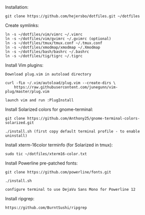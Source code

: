 Installation:

    git clone https://github.com/hejersbo/dotfiles.git ~/dotfiles

Create symlinks:

    ln -s ~/dotfiles/vim/vimrc ~/.vimrc
    ln -s ~/dotfiles/vim/gvimrc ~/.gvimrc (optional)
    ln -s ~/dotfiles/tmux/tmux.conf ~/.tmux.conf
    ln -s ~/dotfiles/xmodmap/xmodmap ~/.Xmodmap
    ln -s ~/dotfiles/bash/bashrc ~/.bashrc
    ln -s ~/dotfiles/tig/tigrc ~/.tigrc

Install Vim plugins:

    Download plug.vim in autoload directory

    curl -fLo ~/.vim/autoload/plug.vim --create-dirs \
        https://raw.githubusercontent.com/junegunn/vim-plug/master/plug.vim

    launch vim and run :PlugInstall

Install Solarized colors for gnome-terminal:

    git clone https://github.com/Anthony25/gnome-terminal-colors-solarized.git

    ./install.sh (first copy default terminal profile - to enable uninstall)

Install xterm-16color terminfo (for Solarized in tmux):

    sudo tic ~/dotfiles/xterm16-color.txt

Install Powerline pre-patched fonts:

    git clone https://github.com/powerline/fonts.git

    ./install.sh

    configure terminal to use DejaVu Sans Mono for Powerline 12

Install ripgrep:

    https://github.com/BurntSushi/ripgrep

